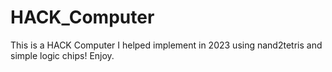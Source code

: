 # HACK_Computer
This is a HACK Computer I helped implement in 2023 using nand2tetris and simple logic chips! Enjoy.
